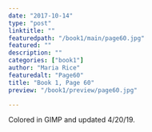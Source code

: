 ```yaml
---
date: "2017-10-14"
type: "post"
linktitle: ""
featuredpath: "/book1/main/page60.jpg"
featured: ""
description: ""
categories: ["book1"]
author: "Maria Rice"
featuredalt: "Page60"
title: "Book 1, Page 60"
preview: "/book1/preview/page60.jpg"

---
```


Colored in GIMP and updated 4/20/19.
